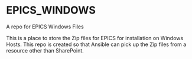 # EPICS_WINDOWS
A repo for EPICS Windows Files 

This is a place to store the Zip files for EPICS for installation on Windows Hosts.
This repo is created so that Ansible can pick up the Zip files from a resource other than SharePoint.

